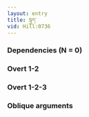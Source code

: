 ```yaml
---
layout: entry
title: སྟུད་
vid: Hill:0736
---
```

### Dependencies (N = 0)


### Overt 1-2


### Overt 1-2-3


### Oblique arguments
